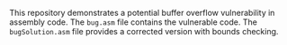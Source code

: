 This repository demonstrates a potential buffer overflow vulnerability in assembly code. The `bug.asm` file contains the vulnerable code. The `bugSolution.asm` file provides a corrected version with bounds checking.